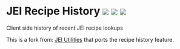 # JEI Recipe History <a href="https://www.curseforge.com/minecraft/mc-mods/jei-recipe-history"><img src="http://cf.way2muchnoise.eu/versions/856893.svg" style="max-width:100%;"></a> <a href="https://www.curseforge.com/minecraft/mc-mods/jei-recipe-history"><img src="https://cf.way2muchnoise.eu/856893.svg" style="max-width:100%;"></a> <a href="https://modrinth.com/mod/jei-recipe-history"><img src="https://img.shields.io/modrinth/dt/Elnre0D7" style="max-width:100%;"></a>

Client side history of recent JEI recipe lookups

This is a fork from: [JEI Utilities](https://github.com/vfyjxf/JEI-Utilities) that ports the recipe history feature.
